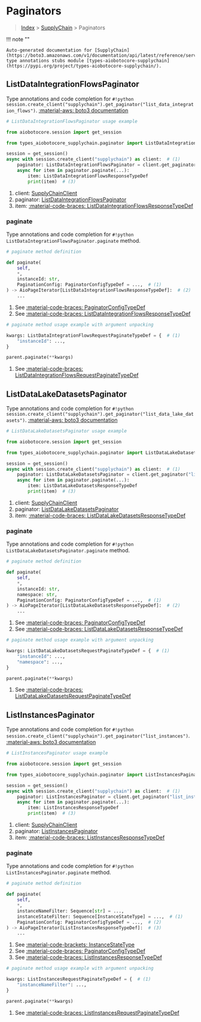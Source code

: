 # Paginators

> [Index](../README.md) > [SupplyChain](./README.md) > Paginators

!!! note ""

    Auto-generated documentation for [SupplyChain](https://boto3.amazonaws.com/v1/documentation/api/latest/reference/services/supplychain.html#supplychain)
    type annotations stubs module [types-aiobotocore-supplychain](https://pypi.org/project/types-aiobotocore-supplychain/).

## ListDataIntegrationFlowsPaginator

Type annotations and code completion for `#!python session.create_client("supplychain").get_paginator("list_data_integration_flows")`.
[:material-aws: boto3 documentation](https://boto3.amazonaws.com/v1/documentation/api/latest/reference/services/supplychain/paginator/ListDataIntegrationFlows.html#SupplyChain.Paginator.ListDataIntegrationFlows)

```python
# ListDataIntegrationFlowsPaginator usage example

from aiobotocore.session import get_session

from types_aiobotocore_supplychain.paginator import ListDataIntegrationFlowsPaginator

session = get_session()
async with session.create_client("supplychain") as client:  # (1)
    paginator: ListDataIntegrationFlowsPaginator = client.get_paginator("list_data_integration_flows")  # (2)
    async for item in paginator.paginate(...):
        item: ListDataIntegrationFlowsResponseTypeDef
        print(item)  # (3)
```

1. client: [SupplyChainClient](./client.md)
2. paginator: [ListDataIntegrationFlowsPaginator](./paginators.md#listdataintegrationflowspaginator)
3. item: [:material-code-braces: ListDataIntegrationFlowsResponseTypeDef](./type_defs.md#listdataintegrationflowsresponsetypedef) 


### paginate

Type annotations and code completion for `#!python ListDataIntegrationFlowsPaginator.paginate` method.

```python
# paginate method definition

def paginate(
    self,
    *,
    instanceId: str,
    PaginationConfig: PaginatorConfigTypeDef = ...,  # (1)
) -> AioPageIterator[ListDataIntegrationFlowsResponseTypeDef]:  # (2)
    ...
```

1. See [:material-code-braces: PaginatorConfigTypeDef](./type_defs.md#paginatorconfigtypedef) 
2. See [:material-code-braces: ListDataIntegrationFlowsResponseTypeDef](./type_defs.md#listdataintegrationflowsresponsetypedef) 


```python
# paginate method usage example with argument unpacking

kwargs: ListDataIntegrationFlowsRequestPaginateTypeDef = {  # (1)
    "instanceId": ...,
}

parent.paginate(**kwargs)
```

1. See [:material-code-braces: ListDataIntegrationFlowsRequestPaginateTypeDef](./type_defs.md#listdataintegrationflowsrequestpaginatetypedef) 
## ListDataLakeDatasetsPaginator

Type annotations and code completion for `#!python session.create_client("supplychain").get_paginator("list_data_lake_datasets")`.
[:material-aws: boto3 documentation](https://boto3.amazonaws.com/v1/documentation/api/latest/reference/services/supplychain/paginator/ListDataLakeDatasets.html#SupplyChain.Paginator.ListDataLakeDatasets)

```python
# ListDataLakeDatasetsPaginator usage example

from aiobotocore.session import get_session

from types_aiobotocore_supplychain.paginator import ListDataLakeDatasetsPaginator

session = get_session()
async with session.create_client("supplychain") as client:  # (1)
    paginator: ListDataLakeDatasetsPaginator = client.get_paginator("list_data_lake_datasets")  # (2)
    async for item in paginator.paginate(...):
        item: ListDataLakeDatasetsResponseTypeDef
        print(item)  # (3)
```

1. client: [SupplyChainClient](./client.md)
2. paginator: [ListDataLakeDatasetsPaginator](./paginators.md#listdatalakedatasetspaginator)
3. item: [:material-code-braces: ListDataLakeDatasetsResponseTypeDef](./type_defs.md#listdatalakedatasetsresponsetypedef) 


### paginate

Type annotations and code completion for `#!python ListDataLakeDatasetsPaginator.paginate` method.

```python
# paginate method definition

def paginate(
    self,
    *,
    instanceId: str,
    namespace: str,
    PaginationConfig: PaginatorConfigTypeDef = ...,  # (1)
) -> AioPageIterator[ListDataLakeDatasetsResponseTypeDef]:  # (2)
    ...
```

1. See [:material-code-braces: PaginatorConfigTypeDef](./type_defs.md#paginatorconfigtypedef) 
2. See [:material-code-braces: ListDataLakeDatasetsResponseTypeDef](./type_defs.md#listdatalakedatasetsresponsetypedef) 


```python
# paginate method usage example with argument unpacking

kwargs: ListDataLakeDatasetsRequestPaginateTypeDef = {  # (1)
    "instanceId": ...,
    "namespace": ...,
}

parent.paginate(**kwargs)
```

1. See [:material-code-braces: ListDataLakeDatasetsRequestPaginateTypeDef](./type_defs.md#listdatalakedatasetsrequestpaginatetypedef) 
## ListInstancesPaginator

Type annotations and code completion for `#!python session.create_client("supplychain").get_paginator("list_instances")`.
[:material-aws: boto3 documentation](https://boto3.amazonaws.com/v1/documentation/api/latest/reference/services/supplychain/paginator/ListInstances.html#SupplyChain.Paginator.ListInstances)

```python
# ListInstancesPaginator usage example

from aiobotocore.session import get_session

from types_aiobotocore_supplychain.paginator import ListInstancesPaginator

session = get_session()
async with session.create_client("supplychain") as client:  # (1)
    paginator: ListInstancesPaginator = client.get_paginator("list_instances")  # (2)
    async for item in paginator.paginate(...):
        item: ListInstancesResponseTypeDef
        print(item)  # (3)
```

1. client: [SupplyChainClient](./client.md)
2. paginator: [ListInstancesPaginator](./paginators.md#listinstancespaginator)
3. item: [:material-code-braces: ListInstancesResponseTypeDef](./type_defs.md#listinstancesresponsetypedef) 


### paginate

Type annotations and code completion for `#!python ListInstancesPaginator.paginate` method.

```python
# paginate method definition

def paginate(
    self,
    *,
    instanceNameFilter: Sequence[str] = ...,
    instanceStateFilter: Sequence[InstanceStateType] = ...,  # (1)
    PaginationConfig: PaginatorConfigTypeDef = ...,  # (2)
) -> AioPageIterator[ListInstancesResponseTypeDef]:  # (3)
    ...
```

1. See [:material-code-brackets: InstanceStateType](./literals.md#instancestatetype) 
2. See [:material-code-braces: PaginatorConfigTypeDef](./type_defs.md#paginatorconfigtypedef) 
3. See [:material-code-braces: ListInstancesResponseTypeDef](./type_defs.md#listinstancesresponsetypedef) 


```python
# paginate method usage example with argument unpacking

kwargs: ListInstancesRequestPaginateTypeDef = {  # (1)
    "instanceNameFilter": ...,
}

parent.paginate(**kwargs)
```

1. See [:material-code-braces: ListInstancesRequestPaginateTypeDef](./type_defs.md#listinstancesrequestpaginatetypedef) 
